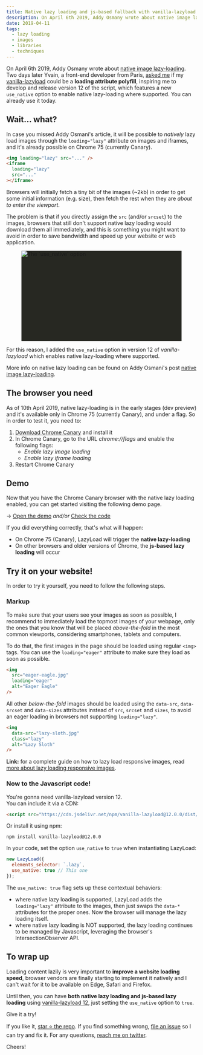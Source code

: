 ```yaml
---
title: Native lazy loading and js-based fallback with vanilla-lazyload 12
description: On April 6th 2019, Addy Osmany wrote about native image lazy-loading. Two days later Yvain, a front-end developer from Paris, asked me if my vanilla-lazyload could be a loading attribute polyfill, inspiring me to develop and release version 12 of my script, which features a new use_native option to enable native lazy-loading where supported. You can already use it today.
date: 2019-04-11
tags:
  - lazy loading
  - images
  - libraries
  - techniques
---
```


On April 6th 2019, Addy Osmany wrote about [native image lazy-loading](https://addyosmani.com/blog/lazy-loading/). Two days later Yvain, a front-end developer from Paris, [asked me](https://github.com/verlok/vanilla-lazyload/issues/331) if my [vanilla-lazyload](https://github.com/verlok/vanilla-lazyload/) could be a **loading attribute polyfill**, inspiring me to develop and release version 12 of the script, which features a new `use_native` option to enable native lazy-loading where supported. You can already use it today.

## Wait... what?

In case you missed Addy Osmani's article, it will be possible to _natively_ lazy load images through the `loading="lazy"` attribute on images and iframes, and it's already possible on Chrome 75 (currently Canary).

```html
<img loading="lazy" src="..." />
<iframe
  loading="lazy"
  src="..."
></iframe>
```

Browsers will initially fetch a tiny bit of the images (~2kb) in order to get some initial information (e.g. size), then fetch the rest when they are _about to enter the viewport_.

The problem is that if you directly assign the `src` (and/or `srcset`) to the images, browsers that still don't support native lazy loading would download them all immediately, and this is something you might want to avoid in order to save bandwidth and speed up your website or web application.

<figure>
  <div class="post-image-spacer" style="padding-bottom: 52.33333%; background-color: #272822">
    <img alt="The `use_native` option" data-src="/assets/post-images/lazyload-use_native__1x.png" data-srcset="/assets/post-images/lazyload-use_native__1x.png 1x, /assets/post-images/lazyload-use_native__2x.png 2x" class="lazy post-image">
  </div>
</figure>

For this reason, I added the `use_native` option in version 12 of _vanilla-lazyload_ which enables native lazy-loading where supported.

More info on native lazy loading can be found on Addy Osmani's post [native image lazy-loading](https://addyosmani.com/blog/lazy-loading/).

## The browser you need

As of 10th April 2019, native lazy-loading is in the early stages (dev preview) and it's available only in Chrome 75 (currently Canary), and under a flag. So in order to test it, you need to:

1. [Download Chrome Canary](https://www.google.com/chrome/canary/) and install it
2. In Chrome Canary, go to the URL _chrome://flags_ and enable the following flags:
   - _Enable lazy image loading_
   - _Enable lazy iframe loading_
3. Restart Chrome Canary

## Demo

Now that you have the Chrome Canary browser with the native lazy loading enabled, you can get started visiting the following demo page.

&rarr; [Open the demo](https://www.andreaverlicchi.eu/vanilla-lazyload/demos/native_lazyload_conditional.html) _and/or_ [Check the code](https://github.com/verlok/vanilla-lazyload/blob/master/demos/native_lazyload_conditional.html)

If you did everything correctly, that's what will happen:

- On Chrome 75 (Canary), LazyLoad will trigger the **native lazy-loading**
- On other browsers and older versions of Chrome, the **js-based lazy loading** will occur

## Try it on your website!

In order to try it yourself, you need to follow the following steps.

### Markup

To make sure that your users see your images as soon as possible, I recommend to immediately load the topmost images of your webpage, only the ones that you know that will be placed _above-the-fold_ in the most common viewports, considering smartphones, tablets and computers.

To do that, the first images in the page should be loaded using regular `<img>` tags. You can use the `loading="eager"` attribute to make sure they load as soon as possible.

```html
<img
  src="eager-eagle.jpg"
  loading="eager"
  alt="Eager Eagle"
/>
```

All other _below-the-fold_ images should be loaded using the `data-src`, `data-srcset` and `data-sizes` attributes instead of `src`, `srcset` and `sizes`, to avoid an eager loading in browsers not supporting `loading="lazy"`.

```html
<img
  data-src="lazy-sloth.jpg"
  class="lazy"
  alt="Lazy Sloth"
/>
```

**Link:** for a complete guide on how to lazy load responsive images, read [more about lazy loading responsive images](./lazy-load-responsive-images-in-2019-srcset-sizes-more).

### Now to the Javascript code!

You're gonna need vanilla-lazyload version 12.
<br>You can include it via a CDN:

```html
<script src="https://cdn.jsdelivr.net/npm/vanilla-lazyload@12.0.0/dist/lazyload.min.js"></script>
```

Or install it using npm:

```
npm install vanilla-lazyload@12.0.0
```

In your code, set the option `use_native` to `true` when instantiating LazyLoad:

```js
new LazyLoad({
  elements_selector: `.lazy`,
  use_native: true // This one
});
```

The `use_native: true` flag sets up these contextual behaviors:

- where native lazy loading is supported, LazyLoad adds the `loading="lazy"` attribute to the images, then just swaps the `data-*` attributes for the proper ones. Now the browser will manage the lazy loading itself.
- where native lazy loading is NOT supported, the lazy loading continues to be managed by Javascript, leveraging the browser's IntersectionObserver API.

## To wrap up

Loading content lazily is very important to **improve a website loading speed**, browser vendors are finally starting to implement it natively and I can't wait for it to be available on Edge, Safari and Firefox.

Until then, you can have **both native lazy loading and js-based lazy loading** using [vanilla-lazyload 12](https://github.com/verlok/vanilla-lazyload), just setting the `use_native` option to `true`.

Give it a try!

If you like it, [star ⭐ the repo](https://github.com/verlok/vanilla-lazyload). If you find something wrong, [file an issue](https://github.com/verlok/vanilla-lazyload/issues) so I can try and fix it. For any questions, [reach me on twitter](https://twitter.com/verlok).

Cheers!
